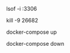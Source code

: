 <!-- 查询指定端口 -->
lsof -i :3306

<!-- 关闭指定端口 -->
kill -9 26682


<!-- docker desktop -->
<!-- navicat for mysql -->
<!-- 启动docker环境 -->
docker-compose up

<!-- 关闭docker环境 -->
docker-compose down